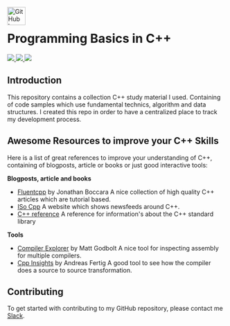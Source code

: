 <img src="https://proxy.duckduckgo.com/iu/?u=https%3A%2F%2Ftse3.mm.bing.net%2Fth%3Fid%3DOIP.ezVfzOR8He-NjWrfEdl3QQHaHa%26pid%3D15.1&f=1" alt="GitHub logo" height="42px" width="42px" align="left"><br>

# Programming Basics in C++
<div>
    <a href="https://github.com/NaPiZip/Tipps-and-tricks">
        <img src="https://img.shields.io/badge/Document%20Version-0.0.1-green.svg"/>
    </a>
    <a href="https://www.microsoft.com">
        <img src="https://img.shields.io/badge/Windows%2010%20x64-10.0.17134%20Build%2017134-blue.svg"/>
    </a>
    <a href="https://cmake.org/">
        <img src="https://img.shields.io/badge/CMake%20Version-3.12.0--rc2-blue.svg"/>
    </a>
</div>

## Introduction
This repository contains a collection C++ study material I used. Containing of code samples which use fundamental technics, algorithm and data structures. I created this repo in order to have a centralized place to track my development process.

## Awesome Resources to improve your C++ Skills
Here is a list of great references to improve your understanding of C++, containing of blogposts, article or books or just good interactive tools:

<b>Blogposts, article and books</b>
- [Fluentcpp](https://www.fluentcpp.com/) by Jonathan Boccara
A nice collection of high quality C++ articles which are tutorial based.
- [ISo Cpp](https://isocpp.org/)
A website which shows newsfeeds around C++.
- [C++ reference](http://www.cplusplus.com/reference/)
A reference for information's about the C++ standard library

<b>Tools</b>
- [Compiler Explorer](https://godbolt.org/) by Matt Godbolt
A nice tool for inspecting assembly for multiple compilers.
- [Cpp Insights](https://cppinsights.io/) by Andreas Fertig
A good tool to see how the compiler does a source to source transformation.


## Contributing
To get started with contributing to my GitHub repository, please contact me [Slack](https://join.slack.com/t/napi-friends/shared_invite/enQtNDg3OTg5NDc1NzUxLWU1MWNhNmY3ZTVmY2FkMDM1ODg1MWNlMDIyYTk1OTg4OThhYzgyNDc3ZmE5NzM1ZTM2ZDQwZGI0ZjU2M2JlNDU).
